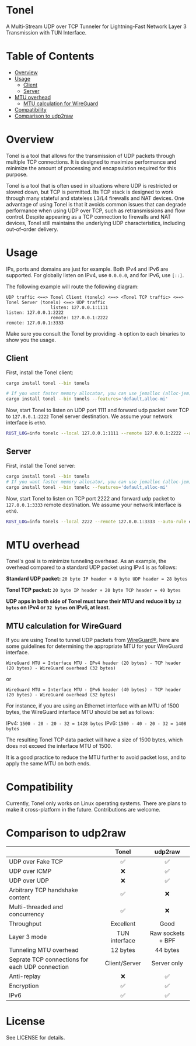 # Tonel

A Multi-Stream UDP over TCP Tunneler for Lightning-Fast Network Layer 3 Transmission with TUN Interface.

# Table of Contents

- [Overview](#overview)
- [Usage](#usage)
  - [Client](#client)
  - [Server](#server)
- [MTU overhead](#mtu-overhead)
  - [MTU calculation for WireGuard](#mtu-calculation-for-wireguard)
- [Compatibility](#compatibility)
- [Comparison to udp2raw](#comparison-to-udp2raw)

# Overview

Tonel is a tool that allows for the transmission of UDP packets through multiple TCP connections. It is designed to maximize performance and minimize the amount of processing and encapsulation required for this purpose.

Tonel is a tool that is often used in situations where UDP is restricted or slowed down, but TCP is permitted. Its TCP stack is designed to work through many stateful and stateless L3/L4 firewalls and NAT devices. One advantage of using Tonel is that it avoids common issues that can degrade performance when using UDP over TCP, such as retransmissions and flow control. Despite appearing as a TCP connection to firewalls and NAT devices, Tonel still maintains the underlying UDP characteristics, including out-of-order delivery.

# Usage

IPs, ports and domains are just for example. Both IPv4 and IPv6 are supported.
For globally listen on IPv4, use `0.0.0.0`, and for IPv6, use `[::]`.

The following example will route the following diagram:

```text
UDP traffic <==> Tonel Client (tonelc) <==> <Tonel TCP traffic> <==> Tonel Server (tonels) <==> UDP traffic
                 listen: 127.0.0.1:1111                              listen: 127.0.0.1:2222
                 remote: 127.0.0.1:2222                              remote: 127.0.0.1:3333
```

Make sure you consult the Tonel by providing `-h` option to each binaries to show you the usage.

## Client

First, install the Tonel client:

```bash
cargo install tonel --bin tonels

# If you want faster memory allocator, you can use jemalloc (alloc-jem) or mimalloc (alloc-mi) feature like below:
cargo install tonel --bin tonels --features='default,alloc-mi'
```

Now, start Tonel to listen on UDP port 1111 and forward udp packet over TCP to `127.0.0.1:2222`
Tonel server destination. We assume your network interface is `eth0`.

```bash
RUST_LOG=info tonelc --local 127.0.0.1:1111 --remote 127.0.0.1:2222 --auto-rule eth0
```

## Server

First, install the Tonel server:

```bash
cargo install tonel --bin tonels
# If you want faster memory allocator, you can use jemalloc (alloc-jem) or mimalloc (alloc-mi) feature like below:
cargo install tonel --bin tonelc --features='default,alloc-mi'
```

Now, start Tonel to listen on TCP port 2222 and forward udp packet to `127.0.0.1:3333`
remote destination. We assume your network interface is `eth0`.

```bash
RUST_LOG=info tonels --local 2222 --remote 127.0.0.1:3333 --auto-rule eth0
```

# MTU overhead

Tonel's goal is to minimize tunneling overhead. As an example, the overhead compared to a standard UDP packet using IPv4 is as follows:

**Standard UDP packet:** `20 byte IP header + 8 byte UDP header = 28 bytes`

**Tonel TCP packet:** `20 byte IP header + 20 byte TCP header = 40 bytes`

**UDP apps in both side of Tonel must tune their MTU and reduce it by `12 bytes` on IPv4 or `32 bytes` on IPv6, at least.**

## MTU calculation for WireGuard

If you are using Tonel to tunnel UDP packets from [WireGuard®](https://www.wireguard.com), here are some guidelines for determining the appropriate MTU for your WireGuard interface.

```
WireGuard MTU = Interface MTU - IPv4 header (20 bytes) - TCP header (20 bytes) - WireGuard overhead (32 bytes)
```

or

```
WireGuard MTU = Interface MTU - IPv6 header (40 bytes) - TCP header (20 bytes) - WireGuard overhead (32 bytes)
```

For instance, if you are using an Ethernet interface with an MTU of 1500 bytes, the WireGuard interface MTU should be set as follows:

IPv4: `1500 - 20 - 20 - 32 = 1428 bytes`
IPv6: `1500 - 40 - 20 - 32 = 1408 bytes`

The resulting Tonel TCP data packet will have a size of 1500 bytes, which does not exceed the interface MTU of 1500.

It is a good practice to reduce the MTU further to avoid packet loss, and to apply the same MTU on both ends.

# Compatibility

Currently, Tonel only works on Linux operating systems. There are plans to make it cross-platform in the future. Contributions are welcome.

# Comparison to udp2raw

|                                                 |     Tonel     |      udp2raw      |
| ----------------------------------------------- | :-----------: | :---------------: |
| UDP over Fake TCP                               |      ✅       |        ✅         |
| UDP over ICMP                                   |      ❌       |        ✅         |
| UDP over UDP                                    |      ❌       |        ✅         |
| Arbitrary TCP handshake content                 |      ✅       |        ❌         |
| Multi-threaded and concurrency                  |      ✅       |        ❌         |
| Throughput                                      |   Excellent   |       Good        |
| Layer 3 mode                                    | TUN interface | Raw sockets + BPF |
| Tunneling MTU overhead                          |   12 bytes    |     44 bytes      |
| Seprate TCP connections for each UDP connection | Client/Server |    Server only    |
| Anti-replay                                     |      ❌       |        ✅         |
| Encryption                                      |      ✅       |        ✅         |
| IPv6                                            |      ✅       |        ✅         |

# License

See LICENSE for details.
